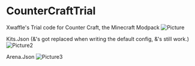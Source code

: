 # CounterCraftTrial
Xwaffle's Trial code for Counter Craft, the Minecraft Modpack
![Picture](https://gyazo.com/b2c399dbf3ad40c4e12c8e329c06f43f.png])

Kits.Json (&'s got replaced when writing the default config, &'s still work.)
![Picture2](https://i.gyazo.com/8dec3cb1515ab67545e7b4363eafe465.png])

Arena.Json
![Picture3](https://gyazo.com/08e5efc310cc5a35b5244aa406a0b48f.png])
